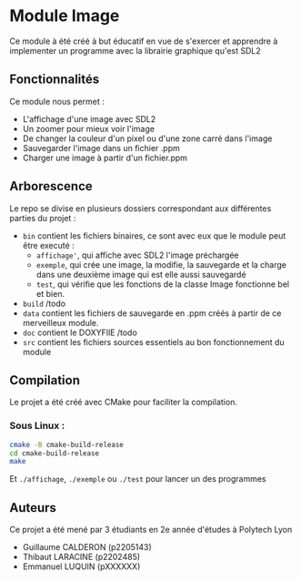 # Module Image

Ce module à été créé à but éducatif en vue de s'exercer et 
apprendre à implementer un programme avec la librairie graphique qu'est SDL2

## Fonctionnalités

Ce module nous permet :
 
- L'affichage d'une image avec SDL2
- Un zoomer pour mieux voir l'image
- De changer la couleur d'un pixel ou d'une zone carré dans l'image
- Sauvegarder l'image dans un fichier .ppm
- Charger une image à partir d'un fichier.ppm

## Arborescence

Le repo se divise en plusieurs dossiers correspondant aux différentes parties du projet :

- ``bin`` contient les fichiers binaires, ce sont avec eux que le module peut être executé :
    - ``affichage'``, qui affiche avec SDL2 l'image préchargée
    - ``exemple``, qui crée une image, la modifie, la sauvegarde et la charge dans une deuxième image qui est elle aussi sauvegardé
    - ``test``, qui vérifie que les fonctions de la classe Image fonctionne bel et bien.
- ``build`` /todo
- ``data`` contient les fichiers de sauvegarde en .ppm créés à partir de ce merveilleux module.
- ``doc`` contient le DOXYFIlE /todo
- ``src`` contient les fichiers sources essentiels au bon fonctionnement du module

## Compilation

Le projet a été créé avec CMake pour faciliter la compilation.

### Sous Linux :

```bash
cmake -B cmake-build-release
cd cmake-build-release
make
```

Et ``./affichage``, ``./exemple``  ou ``./test`` pour lancer un des programmes

## Auteurs

Ce projet a été mené par 3 étudiants en 2e année d'études à Polytech Lyon

- Guillaume CALDERON (p2205143)
- Thibaut LARACINE (p2202485)
- Emmanuel LUQUIN (pXXXXXX)